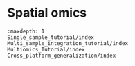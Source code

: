 # Spatial omics

```{toctree}
:maxdepth: 1
Single_sample_tutorial/index
Multi_sample_integration_tutorial/index
Multiomics_Tutorial/index
Cross_platform_generalization/index
```